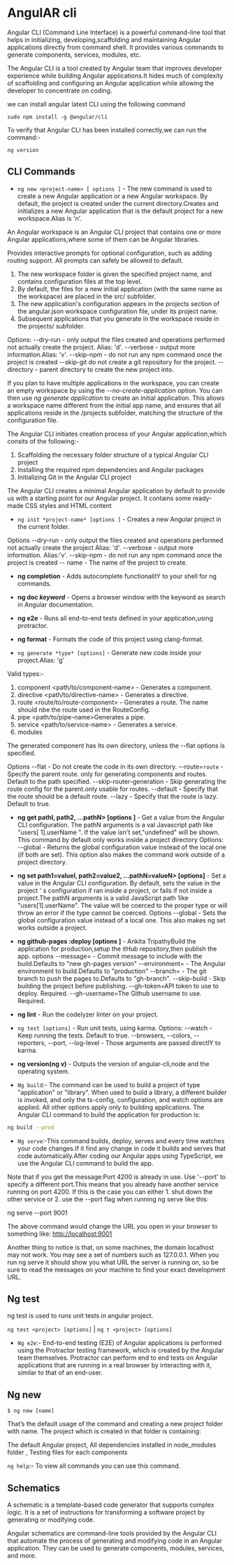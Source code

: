 # AngulAR cli

Angular CLI (Command Line Interface) is a powerful command-line tool that helps in initializing, developing,scaffolding and maintaining Angular applications directly from command shell. It provides various commands to generate components, services, modules, etc.

The Angular CLI is a tool created by Angular team that improves developer experience while building Angular applications.It hides much of complexity of scaffolding and configuring an Angular application while allowing the developer to concentrate on coding.

we can install angular latest CLI using the following command

`sudo npm install -g @angular/cli`

To verify that Angular CLI has been installed correctly,we can run the command:-

`ng version`

## CLI Commands

- `ng new <project-name> [ options ]` - The new command is used to create a new Angular application or a new Angular workspace. By default, the project is created under the current directory.Creates and initializes a new Angular application that is the default project for a new workspace.Alias is 'n'.

An Angular workspace is an Angular CLI project that contains one or more Angular applications,where some of them can be Angular libraries.

Provides interactive prompts for optional configuration, such as adding routing support. All prompts can safely be allowed to default.

1. The new workspace folder is given the specified project name, and contains configuration files at the top level.
2. By default, the files for a new initial application (with the same name as the workspace) are placed in the src/ subfolder.
3. The new application's configuration appears in the projects section of the angular.json workspace configuration file, under its project name.
4. Subsequent applications that you generate in the workspace reside in the projects/ subfolder.

Options:
--dry-run - only output the files created and operations performed not actually create the project. Alias: 'd'.
--verbose - output more information.Alias: 'v'.
--skip-npm - do not run any npm command once the project is created
--skip-git  do not create a git repository for the project.
--directory - parent directory to create the new project into.

If you plan to have multiple applications in the workspace, you can create an empty workspace by using the *--no-create-application* option. You can then use *ng generate application* to create an initial application. This allows a workspace name different from the initial app name, and ensures that all applications reside in the /projects subfolder, matching the structure of the configuration file.

The Angular CLI initiates creation process of your Angular application,which consits of the following:-

1. Scaffolding the necessary folder structure of a typical Angular CLI project
2. Installing the required npm dependencies and Angular packages
3. Initializing Git in the Angular CLI project

The Angular CLI creates a minimal Angular application by default to provide us with
a starting point for our Angular project. It contains some ready-made CSS styles and
HTML content

- `ng init *project-name* [options ]` - Creates a new Angular project in the current folder.

Options
--dry-run - only output the files created and operations performed not actually create the project Alias: 'd'.
--verbose - output more information. Alias:'v'.
--skip-npm - do not run any npm command once the project is created
-- name - The name of the project to create.

- **ng completion** - Adds autocomplete functionalitY to your shell for ng commands.

- **ng doc *keyword*** - Opens a browser window with the keyword as search in Angular documentation.

- **ng e2e** - Runs all end-to-end tests defined in your application,using protractor.

- **ng format** - Formats the code of this project using clang-format.

- `ng generate *type* [options]` - Generate new code inside your project.Alias: 'g'

Valid types:-

1. component <path/to/component-name> - Generates a component.
2. directive <path/to/directive-name> - Generates a directive.
3. route <route/to/route-component> - Generates a route. The name should nbe the route used in the RouteConfig.
4. pipe <path/to/pipe-name>Generates a pipe.
5. service <path/to/service-name> - Generates a service.
6. modules

The generated component has its own directory, unless the --flat options is specified.

Options
--flat - Do not create the code in its own directory.
--route=`route` - Specify the parent route. only for generating components and routes. Default to the path specified.
--skip-router-generation - Skip generating the route config for the parent.only usable for routes.
--default - Specify that the route should be a default route.
--lazy - Specify that the route is lazy. Default to true.

- **ng get pathl, path2, ...pathN> [options ]** - Get a value from the Angular CLI configuration. The pathN arguments is a val Javascript path like "users[ 1].userName ". If the value isn't set,"undefined" will be shown. This command by default only works inside a project directory
Options:
--global - Returns the global configuration value instead of the local one (if both are set). This option also makes the command
work outside of a project directory.

- **ng set path1=valuel, path2=value2, ...pathN=valueN> [options]** - Set a value in the Angular CLI configuration. By default, sets the value in the project ' s configuration if ran inside a project, or fails if not inside a project.The pathN arguments is a valid JavaScript path 1ike "users[1].userName". The value will be coerced to the proper type or will throw an error if the type cannot be coerced.
Options
--global - Sets the global configuration value instead of a local one. This also makes ng set works outside a project.

- **ng github-pages :deploy [options ]** - Ankita TripathyBuild the application for production,setup the itHub repository,then publish the app.
options
--message=<message> - Commit message to include with the build.Defaults to "new gh-pages version"
--environment=<env> - The Angular environment to build.Defaults to "production"
--branch=<branch-name> - The git branch to push the pages to.Defaults to "gh-branch".
--skip-build - Skip building the project before publishing.
--gh-token=<token>API token to use to deploy. Required.
--gh-username=<username>The Github username to use. Required.

- **ng lint** - Run the codelyzer linter on your project.

- `ng test [options]` - Run unit tests, using karma.
Options:
--watch - Keep running the tests. Default to true.
--browsers, --colors, --reporters, --port, --log-level - Those arguments are passed directlY to karma.

- **ng version(ng v)** - Outputs the version of angular-cli,node and the operating system.

- `Ng build`:- The command can be used to build a project of type "application" or "library". When used to build a library, a different builder is invoked, and only the ts-config, configuration, and watch options are applied. All other options apply only to building applications.
The Angular CLI command to build the application for production is:

```bash
ng build --prod
```

- `Ng serve`:-This command builds, deploy, serves and every time watches your code changes.If it find any change in code it builds and serves that code automatically.After coding our Angular apps using TypeScript, we use the Angular CLI command to build the app.

Note that if you get the message:Port 4200 is already in use. Use '--port' to specify a different port.This means that you already have another service running on port 4200. If this is the case you can either 1. shut down the other service or 2. use the --port flag when running ng serve like this:

ng serve --port 9001

The above command would change the URL you open in your browser to something like: <http://localhost:9001>

Another thing to notice is that, on some machines, the domain localhost may not work. You may see a set of numbers such as 127.0.0.1. When you run ng serve it should show you what URL the server is running on, so be sure to read the messages on your machine to find your exact development URL.

## Ng test

ng test is used to runs unit tests in angular project.

`ng test <project> [options]` | `ng t <project> [options]`

- `Ng e2e`:- End-to-end testing (E2E) of Angular applications is performed using the Protractor testing framework, which is created by the Angular team themselves. Protractor can perform end to end tests on Angular applications that are running in a real browser by interacting with it, similar to that of an end-user.

## Ng new

`$ ng new [name]`

That’s the default usage of the command and creating a new project folder with name. The project which is created in that folder is containing:

The default Angular project, All dependencies installed in node_modules folder , Testing files for each components

`ng help`:- To view all commands you can use this command.

## Schematics

A schematic is a template-based code generator that supports complex logic. It is a set of instructions for transforming a software project by generating or modifying code.

Angular schematics are command-line tools provided by the Angular CLI that automate the process of generating and modifying code in an Angular application.
They can be used to generate components, modules, services, and more.

